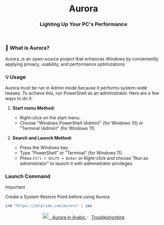 
<p align="center">

<h1 align="center">Aurora</h1>
<h3 align="center">Lighting Up Your PC's Performance</h3>
<br>


### 🤔 What is Aurora?

Aurora ,is an open-source project that enhances Windows by conveniently applying privacy, usability, and performance optimizations


### 💡 Usage

Aurora must be run in Admin mode because it performs system-wide tweaks. To achieve this, run PowerShell as an administrator. Here are a few ways to do it:

1. **Start menu Method:**
   - Right-click on the start menu.
   - Choose "Windows PowerShell (Admin)" (for Windows 10) or "Terminal (Admin)" (for Windows 11).

2. **Search and Launch Method:**
   - Press the Windows key.
   - Type "PowerShell" or "Terminal" (for Windows 11).
   - Press `Ctrl + Shift + Enter` or Right-click and choose "Run as administrator" to launch it with administrator privileges.

### Launch Command

> [!IMPORTANT]  
> Create a System Restore Point before using Aurora


```powershell
irm "https://ibrpride.com/Aurora" | iex
```

 
<p align="center">
  <a href="https://github.com/IBRHUB/Aurora/blob/main/README.ar.md">
    <img src="https://upload.wikimedia.org/wikipedia/commons/0/0d/Flag_of_Saudi_Arabia.svg" alt="Saudi Flag" width="20" height="20"> 
    &nbsp; Aurora in Arabic
  </a>
  ⠂
  <a href="https://github.com/IBRHUB/Aurora/blob/main/Troubleshooting">
    Troubleshooting
  </a>
</p>

<br>

